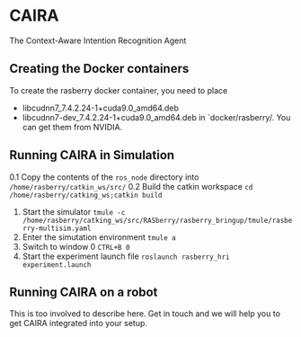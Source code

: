 # CAIRA
The Context-Aware Intention Recognition Agent

## Creating the Docker containers
To create the rasberry docker container, you need to place
 - libcudnn7_7.4.2.24-1+cuda9.0_amd64.deb
 - libcudnn7-dev_7.4.2.24-1+cuda9.0_amd64.deb
 in `docker/rasberry/. You can get them from NVIDIA.

 ## Running CAIRA in Simulation
 0.1 Copy the contents of the `ros_node` directory into `/home/rasberry/catkin_ws/src/`
 0.2 Build the catkin workspace `cd /home/rasberry/catking_ws;catkin build`
 1. Start the simulator `tmule -c /home/rasberry/catking_ws/src/RASberry/rasberry_bringup/tmule/rasberry-multisim.yaml`
 2. Enter the simutation environment `tmule a`
 3. Switch to window 0 `CTRL+B 0`
 4. Start the experiment launch file `roslaunch rasberry_hri experiment.launch`


 ## Running CAIRA on a robot
This is too involved to describe here.
Get in touch and we will help you to get CAIRA integrated into your setup.

